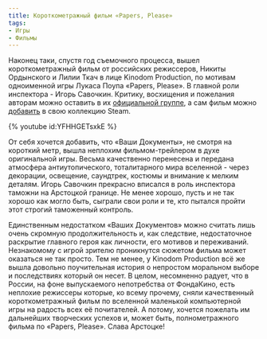 ```yaml
---
title: Короткометражный фильм «Papers, Please»
tags:
- Игры
- Фильмы
---
```


Наконец таки, спустя год съемочного процесса, вышел короткометражный фильм от российских режиссеров, Никиты Ордынского и Лилии Ткач в лице Kinodom Production, по мотивам одноименной игры Лукаса Поупа «Papers, Please». В главной роли инспектора - Игорь Савочкин. Критику, восхищения и пожелания авторам можно оставить в их [официальной группе][1], а сам фильм можно [добавить][2] в свою коллекцию Steam.

{% youtube id:YFHHGETsxkE %}

От себя хочется добавить, что «Ваши Документы», не смотря на короткий метр, вышла неплохим фильмом-трейлером в духе оригинальной игры. Весьма качественно перенесена и передана атмосфера антиутопического, тоталитарного мира вселенной - через декорации, освещение, саундтрек, костюмы и внимание к мелким деталям. Игорь Савочкин прекрасно вписался в роль инспектора таможни на Арстоцкой границе. Не менее хорошо, пусть и не так хорошо как могло быть, сыграли свои роли и те, кто пытался пройти этот строгий таможенный контроль.

Единственным недостатком «Ваших Документов» можно считать лишь очень скромную продолжительность и, как следствие, недостаточное раскрытие главного героя как личности, его мотивов и переживаний. Незнакомому с игрой зрителю проникнутся сюжетом фильма может оказаться не так просто. Тем не менее, у Kinodom Production всё же вышла довольно поучительная история о непростом моральном выборе и последствиях который он несет. В целом, несомненно радует, что в России, на фоне выпускаемого непотребства от ФондаКино, есть неплохие режиссеры которые, ко всему прочему, сняли качественный короткометражный фильм по вселенной маленькой компьютерной игры на радость всех её почитателей. А потому, хочется пожелать им дальнейших творческих успехов и, может быть, полнометражного фильма по «Papers, Please». Слава Арстоцке!

[1]:	https://vk.com/paperspleasefilm
[2]:	http://store.steampowered.com/app/804320/Papers_Please__The_Short_Film/